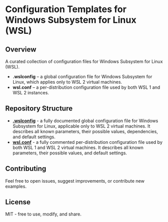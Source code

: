 # Configuration Templates for Windows Subsystem for Linux (WSL)

## Overview

A curated collection of configuration files for Windows Subsystem for Linux (WSL).

- **.wslconfig** – a global configuration file for Windows Subsystem for Linux, which applies only to WSL 2 virtual machines.
- **wsl.conf** – a per-distribution configuration file used by both WSL 1 and WSL 2 instances.

## Repository Structure

- [**.wslconfig**](https://github.com/greengorych/wsl-configs/tree/main/.wslconfig/.wslconfig) - a fully documented global configuration file for Windows Subsystem for Linux, applicable only to WSL 2 virtual machines. It describes all known parameters, their possible values, dependencies, and default settings.
- [**wsl.conf**](https://github.com/greengorych/wsl-configs/tree/main/wsl.conf/wsl.conf) - a fully commented per-distribution configuration file used by both WSL 1 and WSL 2 virtual machines. It describes all known parameters, their possible values, and default settings.

## Contributing

Feel free to open issues, suggest improvements, or contribute new examples.

## License

MIT - free to use, modify, and share.
